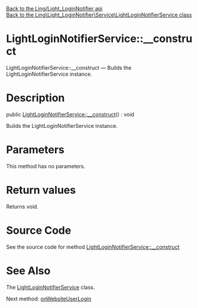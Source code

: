 [Back to the Ling/Light_LoginNotifier api](https://github.com/lingtalfi/Light_LoginNotifier/blob/master/doc/api/Ling/Light_LoginNotifier.md)<br>
[Back to the Ling\Light_LoginNotifier\Service\LightLoginNotifierService class](https://github.com/lingtalfi/Light_LoginNotifier/blob/master/doc/api/Ling/Light_LoginNotifier/Service/LightLoginNotifierService.md)


LightLoginNotifierService::__construct
================



LightLoginNotifierService::__construct — Builds the LightLoginNotifierService instance.




Description
================


public [LightLoginNotifierService::__construct](https://github.com/lingtalfi/Light_LoginNotifier/blob/master/doc/api/Ling/Light_LoginNotifier/Service/LightLoginNotifierService/__construct.md)() : void




Builds the LightLoginNotifierService instance.




Parameters
================

This method has no parameters.


Return values
================

Returns void.








Source Code
===========
See the source code for method [LightLoginNotifierService::__construct](https://github.com/lingtalfi/Light_LoginNotifier/blob/master/Service/LightLoginNotifierService.php#L30-L34)


See Also
================

The [LightLoginNotifierService](https://github.com/lingtalfi/Light_LoginNotifier/blob/master/doc/api/Ling/Light_LoginNotifier/Service/LightLoginNotifierService.md) class.

Next method: [onWebsiteUserLogin](https://github.com/lingtalfi/Light_LoginNotifier/blob/master/doc/api/Ling/Light_LoginNotifier/Service/LightLoginNotifierService/onWebsiteUserLogin.md)<br>

